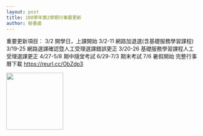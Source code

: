 ```yaml
---
layout: post
title: 108學年第2學期行事曆更新
author: 秘書處
---
```


重要更新項目：
3/2 開學日，上課開始
3/2-11 網路加退選(含基礎服務學習課程)
3/19-25 網路選課確認暨人工受理選課錯誤更正
3/20-26 基礎服務學習課程人工受理選課更正
4/27-5/8 期中隨堂考試
6/29-7/3 期末考試
7/6 暑假開始
完整行事曆下載 https://reurl.cc/ObZdp3

<!-- ![]({{ site.baseurl }}/assets/img/news/{{ page.date | date: "%Y-%m-%d" }}/test1.png=250x250) -->
<img src="{{ site.baseurl }}/assets/img/news/{{ page.date | date: '%Y-%m-%d' }}/test1.png" width="150px">

